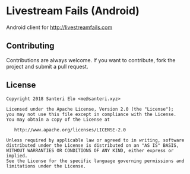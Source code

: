 # Livestream Fails (Android)
Android client for http://livestreamfails.com

## Contributing
Contributions are always welcome. If you want to contribute, fork the project and submit a pull request.

## License

    Copyright 2018 Santeri Elo <me@santeri.xyz>

    Licensed under the Apache License, Version 2.0 (the "License");
    you may not use this file except in compliance with the License.
    You may obtain a copy of the License at

       http://www.apache.org/licenses/LICENSE-2.0

    Unless required by applicable law or agreed to in writing, software
    distributed under the License is distributed on an "AS IS" BASIS,
    WITHOUT WARRANTIES OR CONDITIONS OF ANY KIND, either express or implied.
    See the License for the specific language governing permissions and
    limitations under the License.

[contributors]: https://github.com/iffa/citybike-turku-android/graphs/contributors